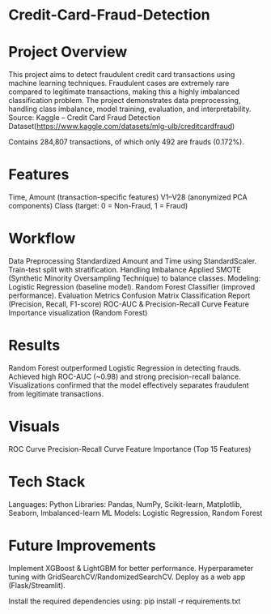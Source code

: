 # Credit-Card-Fraud-Detection
 
 # Project Overview

This project aims to detect fraudulent credit card transactions using machine learning techniques. Fraudulent cases are extremely rare compared to legitimate transactions, making this a highly imbalanced classification problem. The project demonstrates data preprocessing, handling class imbalance, model training, evaluation, and interpretability.
Source: Kaggle – Credit Card Fraud Detection Dataset(https://www.kaggle.com/datasets/mlg-ulb/creditcardfraud)

Contains 284,807 transactions, of which only 492 are frauds (0.172%).

# Features
Time, Amount (transaction-specific features)
V1–V28 (anonymized PCA components)
Class (target: 0 = Non-Fraud, 1 = Fraud)

# Workflow
Data Preprocessing
Standardized Amount and Time using StandardScaler.
Train-test split with stratification.
Handling Imbalance
Applied SMOTE (Synthetic Minority Oversampling Technique) to balance classes.
Modeling:
Logistic Regression (baseline model).
Random Forest Classifier (improved performance).
Evaluation Metrics
Confusion Matrix
Classification Report (Precision, Recall, F1-score)
ROC-AUC & Precision-Recall Curve
Feature Importance visualization (Random Forest)

# Results
Random Forest outperformed Logistic Regression in detecting frauds.
Achieved high ROC-AUC (~0.98) and strong precision-recall balance.
Visualizations confirmed that the model effectively separates fraudulent from legitimate transactions.

# Visuals
ROC Curve
Precision-Recall Curve
Feature Importance (Top 15 Features)

# Tech Stack
Languages: Python
Libraries: Pandas, NumPy, Scikit-learn, Matplotlib, Seaborn, Imbalanced-learn
ML Models: Logistic Regression, Random Forest

# Future Improvements
Implement XGBoost & LightGBM for better performance.
Hyperparameter tuning with GridSearchCV/RandomizedSearchCV.
Deploy as a web app (Flask/Streamlit).

Install the required dependencies using:
pip install -r requirements.txt

